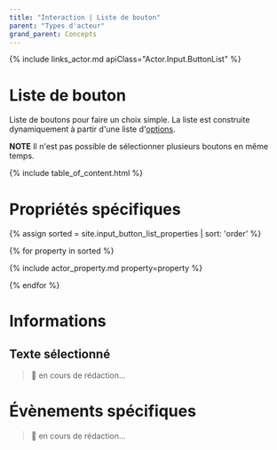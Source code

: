 ```yaml
---
title: "Interaction | Liste de bouton"
parent: "Types d'acteur"
grand_parent: Concepts
---
```


{% include links_actor.md apiClass="Actor.Input.ButtonList" %}

# Liste de bouton

Liste de boutons pour faire un choix simple. La liste est construite dynamiquement à partir d'une liste d'[options](#options).

**NOTE**
Il n'est pas possible de sélectionner plusieurs boutons en même temps.

{% include table_of_content.html %}

# Propriétés spécifiques

{% assign sorted = site.input_button_list_properties | sort: 'order' %}

{% for property in sorted %}

{% include actor_property.md property=property %}

{% endfor %}

# Informations

## Texte sélectionné
> 🚧 en cours de rédaction...


# Évènements spécifiques

> 🚧 en cours de rédaction...
